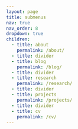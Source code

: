 ```yaml
---
layout: page
title: submenus
nav: true
nav_order: 8
dropdown: true
children:
  - title: about
    permalink: /about/
  - title: divider
  - title: blog
    permalink: /blog/
  - title: divider  
  - title: research
    permalink: /research/
  - title: divider
  - title: projects
    permalink: /projects/
  - title: divider
  - title: cv
    permalink: /cv/
---
```


